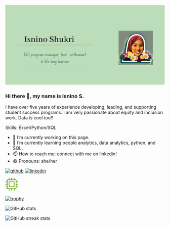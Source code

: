 
![Profile Banner ](https://github.com/Isninos/Isninos/blob/main/Isnino%20Shukri.png) 
### Hi there 👋, my name is Isnino S. 

I have over five years of experience developing, leading, and supporting student success programs. I am very passionate about equity and inclusion work. Data is cool too!!

Skills: Excel/Python/SQL

- 🔭 I’m currently working on this page. 
- 🌱 I’m currently learning people analytics, data analytics, python, and SQL. 
- 📫 How to reach me: connect with me on linkedin! 
- 😄 Pronouns: she/her 


[<img src='https://cdn.jsdelivr.net/npm/simple-icons@3.0.1/icons/github.svg' alt='github' height='40'>](https://github.com/Isninos)  [<img src='https://cdn.jsdelivr.net/npm/simple-icons@3.0.1/icons/linkedin.svg' alt='linkedin' height='40'>](https://www.linkedin.com/in/https://www.linkedin.com/in/isnino-shukri2//)  

<a href='https://docs.github.com/en/developers'><img src='https://raw.githubusercontent.com/acervenky/animated-github-badges/master/assets/devbadge.gif' width='40' height='40'></a> 

[![trophy](https://github-profile-trophy.vercel.app/?username=Isninos)](https://github.com/ryo-ma/github-profile-trophy)

![GitHub stats](https://github-readme-stats.vercel.app/api?username=Isninos&show_icons=true&count_private=true)  

![GitHub streak stats](https://streak-stats.demolab.com/?user=Isninos)  



<!---
Isninos/Isninos is a ✨ special ✨ repository because its `README.md` (this file) appears on your GitHub profile.
You can click the Preview link to take a look at your changes.


-->
